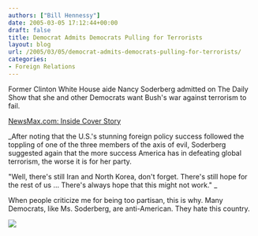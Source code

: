 ```yaml
---
authors: ["Bill Hennessy"]
date: 2005-03-05 17:12:44+00:00
draft: false
title: Democrat Admits Democrats Pulling for Terrorists
layout: blog
url: /2005/03/05/democrat-admits-democrats-pulling-for-terrorists/
categories:
- Foreign Relations
---
```


Former Clinton White House aide Nancy Soderberg admitted on The Daily Show that she and other Democrats want Bush's war against terrorism to fail.




[NewsMax.com: Inside Cover Story](https://www.newsmax.com/archives/ic/2005/3/5/65606.shtml)




_After noting that the U.S.'s stunning foreign policy success followed the toppling of one of the three members of the axis of evil, Soderberg suggested again that the more success America has in defeating global terrorism, the worse it is for her party.  
  
"Well, there's still Iran and North Korea, don't forget. There's still hope for the rest of us ... There's always hope that this might not work." _




When people criticize me for being too partisan, this is why. Many Democrats, like Ms. Soderberg, are anti-American. They hate this country.

![](https://blog.billhennessy.com/aggbug.aspx?PostID=1298)

